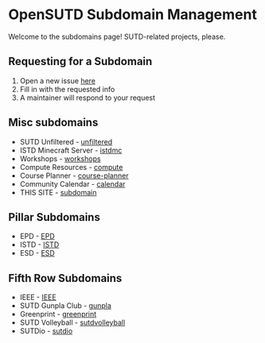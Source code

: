 # OpenSUTD Subdomain Management

Welcome to the subdomains page! SUTD-related projects, please.

## Requesting for a Subdomain

1. Open a new issue [here](https://github.com/OpenSUTD/subdomains/issues/new?assignees=tlkh&labels=pending&template=subdomain-request.md&title=%5BREQ%5D+subdomain.opensutd.org)
2. Fill in with the requested info
3. A maintainer will respond to your request

## Misc subdomains

* SUTD Unfiltered - [unfiltered](https://unfiltered.opensutd.org/)
* ISTD Minecraft Server - [istdmc](https://istdmc.opensutd.org/)
* Workshops - [workshops](https://workshops.opensutd.org/)
* Compute Resources - [compute](https://compute.opensutd.org/)
* Course Planner - [course-planner](https://course-planner.opensutd.org/)
* Community Calendar - [calendar](https://calendar.opensutd.org/)
* THIS SITE - [subdomain](https://subdomain.opensutd.org/)

## Pillar Subdomains

* EPD - [EPD](https://epd.opensutd.org)
* ISTD - [ISTD](https://istd.opensutd.org)
* ESD - [ESD](https://esd.opensutd.org)

## Fifth Row Subdomains

* IEEE - [IEEE](http://ieee.opensutd.org/)
* SUTD Gunpla Club - [gunpla](https://gunpla.opensutd.org/)
* Greenprint - [greenprint](https://greenprint.opensutd.org/)
* SUTD Volleyball - [sutdvolleyball](https://sutdvolleyball.opensutd.org)
* SUTDio - [sutdio](https://sutdio.opensutd.org/)
